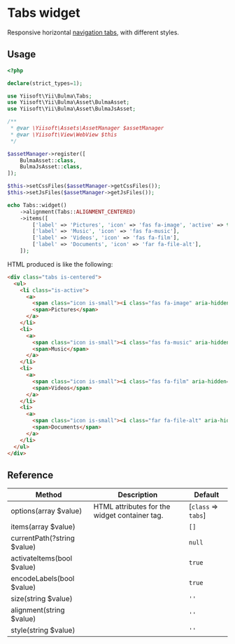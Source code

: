# Tabs widget

Responsive horizontal [navigation tabs](https://bulma.io/documentation/components/tabs/), with different styles.

## Usage

```php
<?php

declare(strict_types=1);

use Yiisoft\Yii\Bulma\Tabs;
use Yiisoft\Yii\Bulma\Asset\BulmaAsset;
use Yiisoft\Yii\Bulma\Asset\BulmaJsAsset;

/**
 * @var \Yiisoft\Assets\AssetManager $assetManager
 * @var \Yiisoft\View\WebView $this
 */

$assetManager->register([
    BulmaAsset::class,
    BulmaJsAsset::class,
]);

$this->setCssFiles($assetManager->getCssFiles());
$this->setJsFiles($assetManager->getJsFiles());

echo Tabs::widget()
    ->alignment(Tabs::ALIGNMENT_CENTERED)
    ->items([
        ['label' => 'Pictures', 'icon' => 'fas fa-image', 'active' => true],
        ['label' => 'Music', 'icon' => 'fas fa-music'],
        ['label' => 'Videos', 'icon' => 'fas fa-film'],
        ['label' => 'Documents', 'icon' => 'far fa-file-alt'],
    ]);
```

HTML produced is like the following:

```html
<div class="tabs is-centered">
  <ul>
    <li class="is-active">
      <a>
        <span class="icon is-small"><i class="fas fa-image" aria-hidden="true"></i></span>
        <span>Pictures</span>
      </a>
    </li>
    <li>
      <a>
        <span class="icon is-small"><i class="fas fa-music" aria-hidden="true"></i></span>
        <span>Music</span>
      </a>
    </li>
    <li>
      <a>
        <span class="icon is-small"><i class="fas fa-film" aria-hidden="true"></i></span>
        <span>Videos</span>
      </a>
    </li>
    <li>
      <a>
        <span class="icon is-small"><i class="far fa-file-alt" aria-hidden="true"></i></span>
        <span>Documents</span>
      </a>
    </li>
  </ul>
</div>
```

## Reference

Method | Description | Default
-------|-------------|---------
options(array $value) | HTML attributes for the widget container tag. | [`class` => `tabs`]
items(array $value) | | `[]`
currentPath(?string $value) | | `null`
activateItems(bool $value) | | `true`
encodeLabels(bool $value) | | `true`
size(string $value) | | `''`
alignment(string $value) | | `''`
style(string $value) | | `''`
